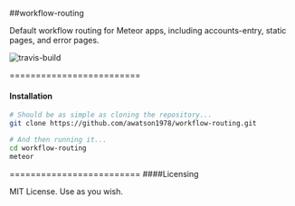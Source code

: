 ##workflow-routing

Default workflow routing for Meteor apps, including accounts-entry, static pages, and error pages.  

![travis-build](https://travis-ci.org/awatson1978/workflow-routing.svg?branch=master)  

=========================
####  Installation  

````sh
# Should be as simple as cloning the repository...  
git clone https://github.com/awatson1978/workflow-routing.git

# And then running it...
cd workflow-routing
meteor
````

=========================
####Licensing  


MIT License. Use as you wish.
